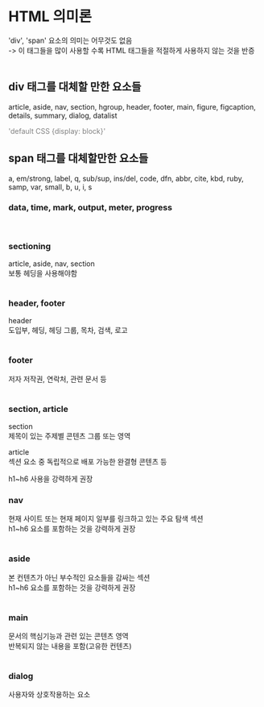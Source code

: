 <h1>HTML 의미론</h1>
'div', 'span' 요소의 의미는 어무것도 없음<br>
-> 이 태그들을 많이 사용할 수록 HTML 태그들을 적절하게 사용하지 않는 것을 반증<br>
<br>
<h2>div 태그를 대체할 만한 요소들</h2>
article, aside, nav, section, hgroup, header, footer, main, figure, figcaption, details, summary, dialog, datalist<br>
<p style="color:gray">'default CSS {display: block}'<br>

<h2>span 태그를 대체할만한 요소들</h2>
a, em/strong, label, q, sub/sup, ins/del, code, dfn, abbr, cite, kbd, ruby, samp, var, small, b, u, i, s<br>

<h3>data, time, mark, output, meter, progress</h3><br>

<h3>sectioning</h3>
article, aside, nav, section<br>
보통 헤딩을 사용해야함<br><br>

<h3>header, footer</h3>
header<br>
도입부, 헤딩, 헤딩 그룹, 목차, 검색, 로고<br><br>

<h3>footer</h3>
저자 저작권, 연락처, 관련 문서 등<br><br>

<h3>section, article</h3>
section<br>
제목이 있는 주제별 콘텐츠 그룹 또는 영역<br>

article<br>
섹션 요소 중 독립적으로 배포 가능한 완결형 콘텐츠 등<br>

h1~h6 사용을 강력하게 권장<br>

<h3>nav</h3>
현재 사이트 또는 현재 페이지 일부를 링크하고 있는 주요 탐색 섹션<br>
h1~h6 요소를 포함하는 것을 강력하게 권장<br><br>

<h3>aside</h3>
본 컨텐츠가 아닌 부수적인 요소들을 감싸는 섹션<br>
h1~h6 요소를 포함하는 것을 강력하게 권장<br><br>

<h3>main</h3>
문서의 핵심기능과 관련 있는 콘텐츠 영역<br>
반복되지 않는 내용을 포함(고유한 컨텐츠)<br><br>

<h3>dialog</h3>
사용자와 상호작용하는 요소<br>